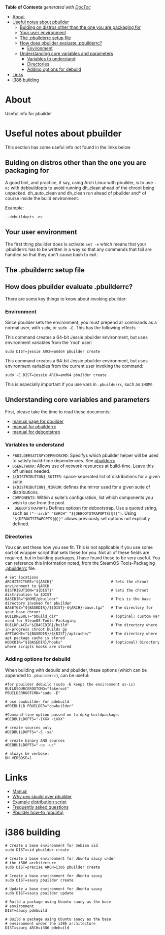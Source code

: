 <!-- START doctoc generated TOC please keep comment here to allow auto update -->
<!-- DON'T EDIT THIS SECTION, INSTEAD RE-RUN doctoc TO UPDATE -->
**Table of Contents**  *generated with [DocToc](https://github.com/thlorenz/doctoc)*

- [About](#about)
- [Useful notes about pbuilder](#useful-notes-about-pbuilder)
  - [Bulding on distros other than the one you are packaging for](#Bulding-on-distros-other-than-the-one-you-are-packaging-for)
  - [Your user environment](#your-user-environment)
  - [The .pbuilderrc setup file](#the-pbuilderrc-setup-file)
  - [How does pbuilder evaluate .pbuilderrc?](#how-does-pbuilder-evaluate-pbuilderrc)
    - [Environment](#environment)
  - [Understanding core variables and parameters](#understanding-core-variables-and-parameters)
    - [Variables to understand](#variables-to-understand)
    - [Directories](#directories)
    - [Adding options for debuild](#adding-options-for-debuild)
- [Links](#links)
- [i386 building](#i386-building)

<!-- END doctoc generated TOC please keep comment here to allow auto update -->

# About
Useful info for pbuilder

# Useful notes about pbuilder
This section has some useful info not found in the links below

## Bulding on distros other than the one you are packaging for

A good hint, and practice, if say, using Arch Linux with pbuilder, is to use `-nc` with debbuildopts to avoid running dh_clean ahead of the chroot being unpacked. dh_auto_clean and dh_clean run ahead of pbuilder and* of course inside the build environment.

Example:

```
--debuildopts -nc
```

## Your user environment
The first thing pbuilder does is activate `set -e` which means that your .pbuilderrc has to be written in a way so that any commands that fail are handled so that they don't cause bash to exit. 

## The .pbuilderrc setup file

## How does pbuilder evaluate .pbuilderrc?
There are some key things to know about invoking pbuilder:

### Environment
Since pbuilder sets the environment, you must prepend all commands as a normal user, with `sudo`, or `sudo -E`. This has the following effects

This command creates a 64-bit Jessie pbuilder environment, but uses environment variables from the 'root' user:
```
sudo DIST=jessie ARCH=amd64 pbuilder create
```

This command creates a 64-bit Jessie pbuilder environment, but uses environment variables from the current user invoking the command:
```
sudo -E DIST=jessie ARCH=amd64 pbuilder create
```
This is especially important if you use vars in `.pbuilderrc`, such as `$HOME`.

## Understanding core variables and parameters

First, please take the time to read these documents:

* [manual page for pbuilder](http://manpages.ubuntu.com/manpages/lucid/man8/pbuilder.8.html)
* [manual for pbuilderrc](manpages.ubuntu.com/manpages/precise/man5/pbuilderrc.5.html)
* [manual for debootstrap](http://linux.die.net/man/8/debootstrap)

### Variables to understand

* `PBUILDERSATISFYDEPENDSCMD`: Specifys which pbuilder helper will be used to satisfy build-time dependencies. See [pbuilderrc](manpages.ubuntu.com/manpages/precise/man5/pbuilderrc.5.html)
* `USENETWORK`: Allows use of network resources at build-time. Leave this off unless needed.
* `${DISTRIBUTION}_SUITES`: space-seperated list of distributions for a given suite.
* `${DISTRIBUTION}_MIRROR`: defines the mirror used for a given suite of distributions.
* `COMPONENTS`: Within a suite's configuration, list which components you wish to use from the pool.
* ` DEBOOTSTRAPOPTS` Defines optiosn for debootstrap. Use a quoted string, such as `("--arch" "$ARCH" "${DEBOOTSTRAPOPTS[@]}")`. Using `"${DEBOOTSTRAPOPTS[@]}"` allows previously set options not explicitly defined.

### Directories

You can set these how you see fit. This is not applicable if you use some sort of wrapper script that sets these for you. Not all of these fields are required, but in building packages, I have found these to be very useful. You can reference this information noted, from the SteamOS-Tools-Packaging [.pbuilderrc](https://github.com/ProfessorKaos64/SteamOS-Tools-Packaging/blob/brewmaster/setup-files/.pbuilderrc) file.

```
# Set locations
ARCHITECTURE="${ARCH}"                          # Sets the chroot environment to $ARCH
DISTRIBUTION="${DIST}"                          # Sets the chroot distribution to $DIST
BASEDIR="$HOME/pbuilder"                        # This is the base directory invoked for pbuilder
BASETGZ="${BASEDIR}/${DIST}-${ARCH}-base.tgz"   # The directory for your base chroot 
BUILDRESULT="$build_dir"                        # (optinal) custom var used for SteamOS-Tools-Packaging
BUILDPLACE="${BASEDIR}/build"                   # The directory where in-progress chroot builds go
APTCACHE="${BASEDIR}/${DIST}/aptcache/"         # The directory where apt package cache is stored
HOOKDIR="${BASEDIR}/hooks"                      # (optional) Directory where scripts hooks are stored
```

### Adding options for debuild
When building with debuild and pbuilder, these options (which can be appended to `.pbuilderrc`), can be useful:

```
#for pbuilder debuild (sudo -E keeps the environment as-is)
BUILDSOURCEROOTCMD="fakeroot"
PBUILDERROOTCMD="sudo -E"

# use cowbuilder for pdebuild
#PDEBUILD_PBUILDER="cowbuilder"

#Command-line option passed on to dpkg-buildpackage.
#DEBBUILDOPTS="-IXXX -iXXX"

# create sources only
#DEBBUILDOPTS="-S -sa"

# create binary AND sources
#DEBBUILDOPTS="-us -uc"

# always be verbose:
DH_VERBOSE=1
```

# Links
* [Manual](http://pbuilder.alioth.debian.org/)
* [Why ues sbuild over pbuilder](http://askubuntu.com/questions/53014/why-use-sbuild-over-pbuilder)
* [Example distribution script](http://apt-browse.org/browse/ubuntu/trusty/main/all/pbuilder/0.215ubuntu7/file/usr/share/doc/pbuilder/examples/pbuilder-distribution.sh)
* [Frequently asked questions](https://pbuilder-docs.readthedocs.org/en/latest/faq.html)
* [Pbuilder how-to (ubuntu)](https://wiki.ubuntu.com/PbuilderHowto)

# i386 building

```
# Create a base environment for Debian sid
sudo DIST=sid pbuilder create

# Create a base environment for Ubuntu saucy under
# the i386 architecture
sudo DIST=precise ARCH=i386 pbuilder create

# Create a base environment for Ubuntu saucy
sudo DIST=saucy pbuilder create

# Update a base environment for Ubuntu saucy
sudo DIST=saucy pbuilder update

# Build a package using Ubuntu saucy as the base
# environment
DIST=saucy pdebuild

# Build a package using Ubuntu saucy as the base
# environment under the i386 architecture
DIST=saucy ARCH=i386 pdebuild
```
